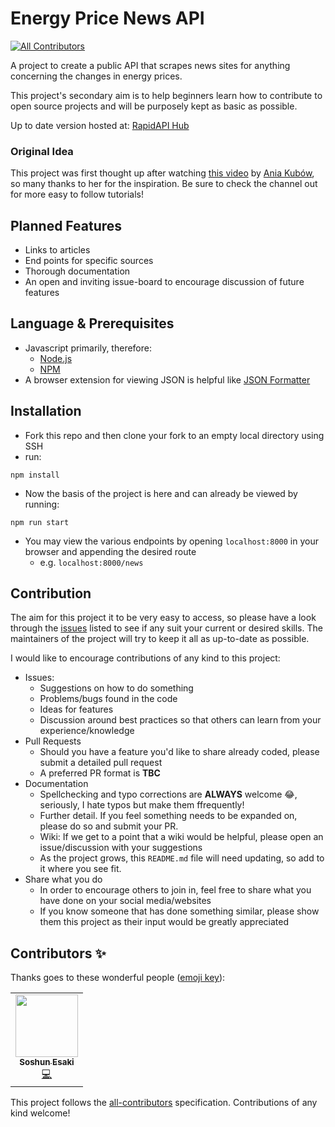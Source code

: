 # Energy Price News API
<!-- ALL-CONTRIBUTORS-BADGE:START - Do not remove or modify this section -->
[![All Contributors](https://img.shields.io/badge/all_contributors-1-orange.svg?style=flat-square)](#contributors-)
<!-- ALL-CONTRIBUTORS-BADGE:END -->

A project to create a public API that scrapes news sites for anything concerning the changes in energy prices.

This project's secondary aim is to help beginners learn how to contribute to open source projects and will be purposely kept as basic as possible.

Up to date version hosted at: [RapidAPI Hub](https://rapidapi.com/sanglin-TlEqlfGPc/api/energy-price-news/)

### Original Idea
This project was first thought up after watching [this video](https://www.youtube.com/watch?v=GK4Pl-GmPHk&t=3184s) by [Ania Kubów](https://www.youtube.com/channel/UC5DNytAJ6_FISueUfzZCVsw), so many thanks to her for the inspiration. Be sure to check the channel out for more easy to follow tutorials!

## Planned Features
- Links to articles
- End points for specific sources
- Thorough documentation
- An open and inviting issue-board to encourage discussion of future features

## Language & Prerequisites
- Javascript primarily, therefore:
    - [Node.js](https://nodejs.org)
    - [NPM](https://npmjs.org)
- A browser extension for viewing JSON is helpful like [JSON Formatter](https://chrome.google.com/webstore/detail/json-formatter/bcjindcccaagfpapjjmafapmmgkkhgoa?hl=en)

## Installation
- Fork this repo and then clone your fork to an empty local directory using SSH
- run:
```ssh
npm install
```
- Now the basis of the project is here and can already be viewed by running:
```ssh
npm run start
```
- You may view the various endpoints by opening `localhost:8000` in your browser and appending the desired route
    - e.g. `localhost:8000/news`

## Contribution
The aim for this project it to be very easy to access, so please have a look through the [issues](https://github.com/MizouziE/energy-prices-api/issues) listed to see if any suit your current or desired skills. The maintainers of the project will try to keep it all as up-to-date as possible.

I would like to encourage contributions of any kind to this project:
- Issues:
    - Suggestions on how to do something
    - Problems/bugs found in the code
    - Ideas for features
    - Discussion around best practices so that others can learn from your experience/knowledge
- Pull Requests
    - Should you have a feature you'd like to share already coded, please submit a detailed pull request
    - A preferred PR format is **TBC**
- Documentation
    - Spellchecking and typo corrections are **ALWAYS** welcome :joy:, seriously, I hate typos but make them ffrequently!
    - Further detail. If you feel something needs to be expanded on, please do so and submit your PR.
    - Wiki: If we get to a point that a wiki would be helpful, please open an issue/discussion with your suggestions
    - As the project grows, this `README.md` file will need updating, so add to it where you see fit.
- Share what you do
    - In order to encourage others to join in, feel free to share what you have done on your social media/websites
    - If you know someone that has done something similar, please show them this project as their input would be greatly appreciated
## Contributors ✨

Thanks goes to these wonderful people ([emoji key](https://allcontributors.org/docs/en/emoji-key)):

<!-- ALL-CONTRIBUTORS-LIST:START - Do not remove or modify this section -->
<!-- prettier-ignore-start -->
<!-- markdownlint-disable -->
<table>
  <tr>
    <td align="center"><a href="https://github.com/OakenSushi"><img src="https://avatars.githubusercontent.com/u/39666763?v=4?s=100" width="100px;" alt=""/><br /><sub><b>Soshun Esaki</b></sub></a><br /><a href="https://github.com/MizouziE/energy-prices-api/commits?author=OakenSushi" title="Code">💻</a></td>
  </tr>
</table>

<!-- markdownlint-restore -->
<!-- prettier-ignore-end -->

<!-- ALL-CONTRIBUTORS-LIST:END -->

This project follows the [all-contributors](https://github.com/all-contributors/all-contributors) specification. Contributions of any kind welcome!